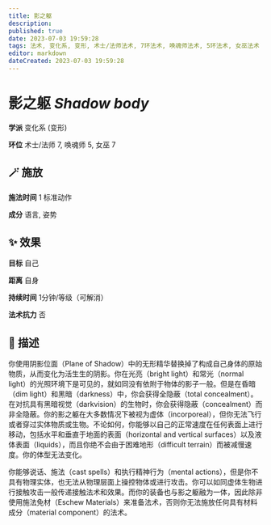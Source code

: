 ```yaml
---
title: 影之躯
description: 
published: true
date: 2023-07-03 19:59:28
tags: 法术, 变化系, 变形, 术士/法师法术, 7环法术, 唤魂师法术, 5环法术, 女巫法术
editor: markdown
dateCreated: 2023-07-03 19:59:28
---
```


# **影之躯** *Shadow body*

**学派** 变化系 (变形) 

**环位** 术士/法师 7, 唤魂师 5, 女巫 7

## 🪄 施放

**施法时间** 1 标准动作

**成分** 语言, 姿势

## ✨ 效果 

**目标** 自己 

**距离** 自身  

**持续时间** 1分钟/等级（可解消） 

**法术抗力** 否

## 📖 描述

你使用阴影位面（Plane of Shadow）中的无形精华替换掉了构成自己身体的原始物质，从而变化为活生生的阴影。你在光亮（bright light）和常光（normal light）的光照环境下是可见的，就如同没有依附于物体的影子一般。但是在昏暗（dim light）和黑暗（darkness）中，你会获得全隐蔽（total concealment）。在对抗具有黑暗视觉（darkvision）的生物时，你会获得隐蔽（concealment）而非全隐蔽。你的影之躯在大多数情况下被视为虚体（incorporeal），但你无法飞行或者穿过实体物质或生物。不论如何，你能够以自己的正常速度在任何表面上进行移动，包括水平和垂直于地面的表面（horizontal and vertical surfaces）以及液体表面（liquids），而且你绝不会由于困难地形（difficult terrain）而被减慢速度。你的体型无法变化。

你能够说话、施法（cast spells）和执行精神行为（mental actions），但是你不具有物理实体，也无法从物理层面上操控物体或进行攻击。你可以如同虚体生物进行接触攻击一般传递接触法术和效果。而你的装备也与影之躯融为一体，因此除非使用施法免材（Eschew Materials）来准备法术，否则你无法施放任何具有材料成分（material component）的法术。
    